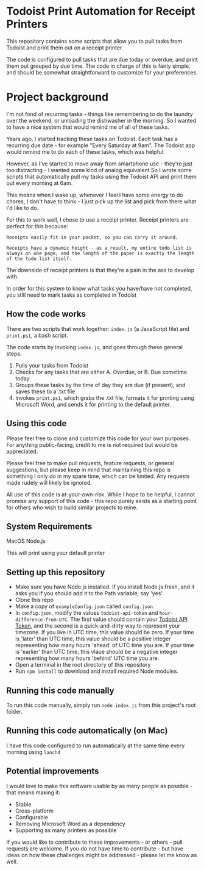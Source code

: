 # Todoist Print Automation for Receipt Printers

This repository contains some scripts that allow you to pull tasks from Todoist and print them out on a receipt printer.

The code is configured to pull tasks that are due today or overdue, and print them out grouped by due time. The code in charge of this is fairly simple, and should be somewhat straightforward to customize for your preferences.

# Project background

I'm not fond of recurring tasks - things like remembering to do the laundry over the weekend, or unloading the dishwasher in the morning. So I wanted to have a nice system that would remind me of all of these tasks.

Years ago, I started tracking these tasks on Todoist. Each task has a recurring due date - for example "Every Saturday at 9am". The Todoist app would remind me to do each of these tasks, which was helpful.

However, as I've started to move away from smartphone use - they're just too distracting - I wanted some kind of analog equivalent.So I wrote some scripts that automatically pull my tasks using the Todoist API and print them out every morning at 6am.

This means when I wake up, whenever I feel I have some energy to do chores, I don't have to think - I just pick up the list and pick from there what I'd like to do.

For this to work well, I chose to use a receipt printer. Receipt printers are perfect for this because:

    Receipts easily fit in your pocket, so you can carry it around.

    Receipts have a dynamic height - as a result, my entire todo list is always on one page, and the length of the paper is exactly the length of the todo list itself.

The downside of receipt printers is that they're a pain in the ass to develop with.

In order for this system to know what tasks you have/have not completed, you still need to mark tasks as completed in Todoist

## How the code works

There are two scripts that work together: `index.js` (a JavaScript file) and `print.ps1`, a bash script.

The code starts by invoking `index.js`, and goes through these general steps:

1. Pulls your tasks from Todoist
2. Checks for any tasks that are either A. Overdue, or B. Due sometime today
3. Groups these tasks by the time of day they are due (if present), and saves these to a .txt file
4. Invokes `print.ps1`, which grabs the .txt file, formats it for printing using Microsoft Word, and sends it for printing to the default printer.

## Using this code

Please feel free to clone and customize this code for your own purposes. For anything public-facing, credit to me is not required but would be appreciated.

Please feel free to make pull requests, feature requests, or general suggestions, but please keep in mind that maintaining this repo is something I only do in my spare time, which can be limited. Any requests made rudely will likely be ignored.

All use of this code is at-your-own-risk. While I hope to be helpful, I cannot promise any support of this code - this repo purely exists as a starting point for others who wish to build similar projects to mine.

## System Requirements

MacOS
Node.js

This will print using your default printer

## Setting up this repository

- Make sure you have Node.js installed. If you install Node.js fresh, and it asks you if you should add it to the Path variable, say 'yes'.
- Clone this repo
- Make a copy of `exampleConfig.json` called `config.json`
- In `config.json`, modify the values `todoist-api-token` and `hour-difference-from-UTC`. The first value should contain your [Todoist API Token](https://todoist.com/help/articles/find-your-api-token-Jpzx9IIlB), and the second is a quick-and-dirty way to represent your timezone. If you live in UTC time, this value should be zero. If your time is 'later' than UTC time, this value should be a positive integer representing how many hours 'ahead' of UTC time you are. If your time is 'earlier' than UTC time, this vlaue should be a negative integer representing how many hours 'behind' UTC time you are.
- Open a terminal in the root directory of this repository
- Run `npm install` to download and install required Node modules.

## Running this code manually

To run this code manually, simply run `node index.js` from this project's root folder.

## Running this code automatically (on Mac)

I have this code configured to run automatically at the same time every morning using `lanchd`

## Potential improvements

I would love to make this software usable by as many people as possible - that means making it:

- Stable
- Cross-platform
- Configurable
- Removing Microsoft Word as a dependency
- Supporting as many printers as possible

If you would like to contribute to these improvements - or others - pull requests are welcome. If you do not have time to contribute - but have ideas on how these challenges might be addressed - please let me know as well.
